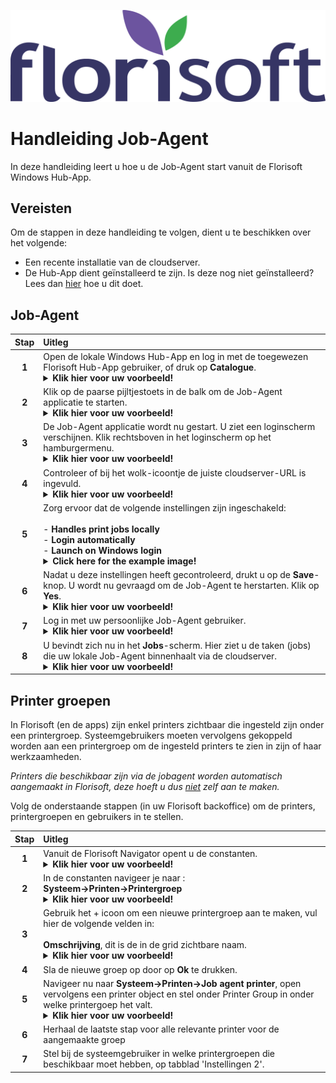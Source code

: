 ![Florisoft logo](https://raw.githubusercontent.com/florisoft/User.Manuals/main/fslogo.png)

# Handleiding Job-Agent

In deze handleiding leert u hoe u de Job-Agent start vanuit de Florisoft Windows Hub-App.

## Vereisten

Om de stappen in deze handleiding te volgen, dient u te beschikken over het volgende:

- Een recente installatie van de cloudserver.
- De Hub-App dient geïnstalleerd te zijn. Is deze nog niet geïnstalleerd? Lees dan [hier](https://github.com/florisoft/User.Manuals/blob/main/CLOUD%20APPLICATIONS/App%20Hub/Hub-App%20Installatie%20NL.md) hoe u dit doet.

## Job-Agent

| Stap | Uitleg |
|:-:|:--|
| **1** | Open de lokale Windows Hub-App en log in met de toegewezen Florisoft Hub-App gebruiker, of druk op **Catalogue**. <details><summary><b>Klik hier voor uw voorbeeld!</b></summary><img src="Media/1.png"></details>|
| **2** | Klik op de paarse pijltjestoets in de balk om de Job-Agent applicatie te starten.<details><summary><b>Klik hier voor uw voorbeeld!</b></summary><img src="Media/2.png"></details>|
| **3** | De Job-Agent applicatie wordt nu gestart. U ziet een loginscherm verschijnen. Klik rechtsboven in het loginscherm op het hamburgermenu. <details><summary><b>Klik hier voor uw voorbeeld!</b></summary><img src="Media/3.png"></details>|
| **4** | Controleer of bij het wolk-icoontje de juiste cloudserver-URL is ingevuld. <details><summary><b>Klik hier voor uw voorbeeld!</b></summary><img src="Media/4.png"></details>|
| **5** | Zorg ervoor dat de volgende instellingen zijn ingeschakeld:<br><br>- **Handles print jobs locally**<br>- **Login automatically**<br>- **Launch on Windows login** <details><summary><b>Click here for the example image!</b></summary><img src="Media/4.png"></details>|
| **6** | Nadat u deze instellingen heeft gecontroleerd, drukt u op de **Save**-knop. U wordt nu gevraagd om de Job-Agent te herstarten. Klik op **Yes**. <details><summary><b>Klik hier voor uw voorbeeld!</b></summary><img src="Media/5.png"></details>|
| **7** | Log in met uw persoonlijke Job-Agent gebruiker.<details><summary><b>Klik hier voor uw voorbeeld!</b></summary><img src="Media/6.png"></details> |
| **8** | U bevindt zich nu in het **Jobs**-scherm. Hier ziet u de taken (jobs) die uw lokale Job-Agent binnenhaalt via de cloudserver.<details><summary><b>Klik hier voor uw voorbeeld!</b></summary><img src="Media/7.png"></details> |

## Printer groepen

In Florisoft (en de apps) zijn enkel printers zichtbaar die ingesteld zijn onder een printergroep.
Systeemgebruikers moeten vervolgens gekoppeld worden aan een printergroep om de ingesteld printers te zien in zijn of haar werkzaamheden.

*Printers die beschikbaar zijn via de jobagent worden automatisch aangemaakt in Florisoft, deze hoeft u dus <u>niet</u> zelf aan te maken.*

Volg de onderstaande stappen (in uw Florisoft backoffice) om de printers, printergroepen en gebruikers in te stellen.

|Stap|Uitleg|
|:-:|:--|
|**1**|Vanuit de Florisoft Navigator opent u de constanten.<details><summary><b>Klik hier voor uw voorbeeld!</b></summary><img src="Media/PrinterGroup/1.png"></details>|
|**2**|In de constanten navigeer je naar :<br>**Systeem→Printen→Printergroep**<details><summary><b>Klik hier voor uw voorbeeld!</b></summary><img src="Media/PrinterGroup/2.png"></details>|
|**3**|Gebruik het + icoon om een nieuwe printergroep aan te maken, vul hier de volgende velden in:<br><br>**Omschrijving**, dit is de in de grid zichtbare naam.<details><summary><b>Klik hier voor uw voorbeeld!</b></summary><img src="Media/PrinterGroup/2.png"></details>|
|**4**|Sla de nieuwe groep op door op **Ok** te drukken.|
|**5**|Navigeer nu naar **Systeem→Printen→Job agent printer**, open vervolgens een printer object en stel onder Printer Group in onder welke printergoep het valt.<details><summary><b>Klik hier voor uw voorbeeld!</b></summary><img src="Media/PrinterGroup/3.png"></details>|
|**6**|Herhaal de laatste stap voor alle relevante printer voor de aangemaakte groep|
|**7**|Stel bij de systeemgebruiker in welke printergroepen die beschikbaar moet hebben, op tabblad 'Instellingen 2'.|
